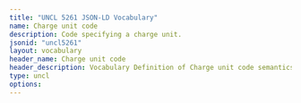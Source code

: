 ```yaml
---
title: "UNCL 5261 JSON-LD Vocabulary"
name: Charge unit code
description: Code specifying a charge unit.
jsonid: "uncl5261"
layout: vocabulary
header_name: Charge unit code
header_description: Vocabulary Definition of Charge unit code semantics in HTML format. JSON-LD format is available at [uncl5261.jsonld](/vocabulary/uncl5261.jsonld)
type: uncl
options:
---
```

